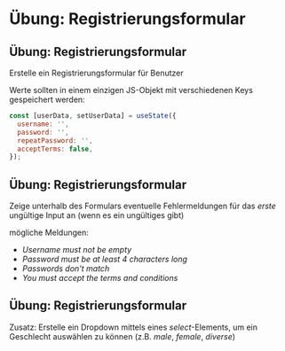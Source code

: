 # Übung: Registrierungsformular

## Übung: Registrierungsformular

Erstelle ein Registrierungsformular für Benutzer

Werte sollten in einem einzigen JS-Objekt mit verschiedenen Keys gespeichert werden:

```js
const [userData, setUserData] = useState({
  username: '',
  password: '',
  repeatPassword: '',
  acceptTerms: false,
});
```

## Übung: Registrierungsformular

Zeige unterhalb des Formulars eventuelle Fehlermeldungen für das _erste_ ungültige Input an (wenn es ein ungültiges gibt)

mögliche Meldungen:

- _Username must not be empty_
- _Password must be at least 4 characters long_
- _Passwords don't match_
- _You must accept the terms and conditions_

## Übung: Registrierungsformular

Zusatz: Erstelle ein Dropdown mittels eines _select_-Elements, um ein Geschlecht auswählen zu können (z.B. _male_, _female_, _diverse_)
